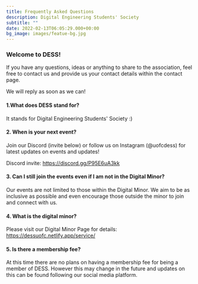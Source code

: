 ```yaml
---
title: Frequently Asked Questions
description: Digital Engineering Students' Society
subtitle: ""
date: 2022-02-13T06:05:29.000+00:00
bg_image: images/featue-bg.jpg
---
```


### Welcome to DESS!

If you have any questions, ideas or anything to share to the association, feel free to contact us and provide us your contact details within the contact page.

We will reply as soon as we can!

#### 1.What does DESS stand for?

It stands for Digital Engineering Students' Society :)

#### 2. When is your next event?

Join our Discord (invite below) or follow us on Instagram (@uofcdess) for latest updates on events and updates!

Discord invite: https://discord.gg/P95E6uA3kk

#### 3. Can I still join the events even if I am not in the Digital Minor?

Our events are not limited to those within the Digital Minor. We aim to be as inclusive as possible and even encourage those outside the minor to join and connect with us.

#### 4. What is the digital minor?

Please visit our Digital Minor Page for details: https://dessuofc.netlify.app/service/

#### 5. Is there a membership fee?

At this time there are no plans on having a membership fee for being a member of DESS. However this may change in the future and updates on this can be found following our social media platform.
